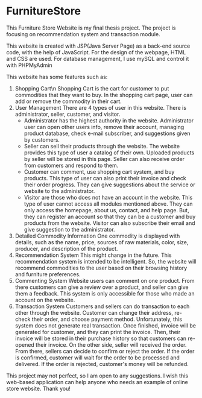 # FurnitureStore
This Furniture Store Website is my final thesis project. The project is focusing on recommendation system and transaction module. 

This website is created with JSP(Java Server Page) as a back-end source code, with the help of JavaScript.
For the design of the webpage, HTML and CSS are used.
For database management, I use mySQL and control it with PHPMyAdmin

This website has some features such as:
1. Shopping Cart\n
   Shopping Cart is the cart for customer to put commodities that they want to buy.
   In the shopping cart page, user can add or remove the commodity in their cart.
2. User Management
   There are 4 types of user in this website. There is administrator, seller, customer, and visitor.
   - Administrator has the highest authority in the website. Administrator user can open other users info,
     remove their account, managing product database, check e-mail subscriber, and suggestions given by customers.
   - Seller can sell their products through the website. The website provides this type of user a catalog of their own.
     Uploaded products by seller will be stored in this page. Seller can also receive order from customers and respond to them.
   - Customer can comment, use shopping cart system, and buy products. This type of user can also print their invoice and check
     their order progress. They can give suggestions about the service or website to the administrator.
   - Visitor are those who does not have an account in the website. This type of user cannot access all modules mentioned above.
     They can only access the homepage, about us, contact, and help page. But, they can register an account so that they can be
     a customer and buy products from the website. Visitor can also subscribe their email and give suggestion to the administrator.
3. Detailed Commodity Information
   One commodity is displayed with details, such as the name, price, sources of raw materials, color, size, producer,
   and description of the product.
4. Recommendation System
   This might change in the future. This recommendation system is intended to be intelligent. So, the website will recommend
   commodities to the user based on their browsing history and furniture preferences.
5. Commenting System
   Website users can comment on one product. From there customers can give a review over a product, and seller can give them
   a feedback. This system is only accessible for those who made an account on the website.
6. Transaction System
   Customers and sellers can do transaction to each other through the website. Customer can change their address, re-check their
   order, and choose payment method. Unfortunately, this system does not generate real transaction. Once finished, invoice will
   be generated for customer, and they can print the invoice. Then, their invoice will be stored in their purchase history so that
   customers can re-opened their invoice. On the other side, seller will received the order. From there, sellers can decide to 
   confirm or reject the order. If the order is confirmed, customer will wait for the order to be processed and delivered. If the
   order is rejected, customer's money will be refunded.

This project may not perfect, so I am open to any suggestions.
I wish this web-based application can help anyone who needs an example of online store website.
Thank you!
